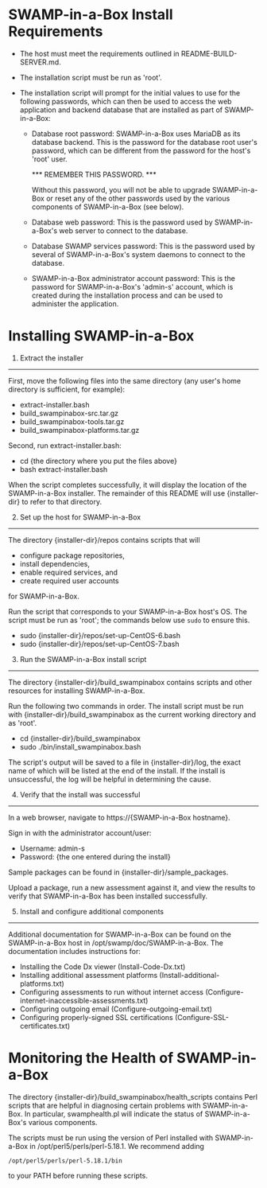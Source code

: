 SWAMP-in-a-Box Install Requirements
===================================

  - The host must meet the requirements outlined in README-BUILD-SERVER.md.

  - The installation script must be run as 'root'.

  - The installation script will prompt for the initial values to use for
    the following passwords, which can then be used to access the web
    application and backend database that are installed as part of
    SWAMP-in-a-Box:

      - Database root password: SWAMP-in-a-Box uses MariaDB as its database
        backend. This is the password for the database root user's password,
        which can be different from the password for the host's 'root' user.

        *** REMEMBER THIS PASSWORD. ***

        Without this password, you will not be able to upgrade SWAMP-in-a-Box
        or reset any of the other passwords used by the various components of
        SWAMP-in-a-Box (see below).

      - Database web password: This is the password used by SWAMP-in-a-Box's
        web server to connect to the database.

      - Database SWAMP services password: This is the password used by several
        of SWAMP-in-a-Box's system daemons to connect to the database.

      - SWAMP-in-a-Box administrator account password: This is the password
        for SWAMP-in-a-Box's 'admin-s' account, which is created during the
        installation process and can be used to administer the application.


Installing SWAMP-in-a-Box
=========================

1. Extract the installer
------------------------

First, move the following files into the same directory (any user's home
directory is sufficient, for example):

  - extract-installer.bash
  - build_swampinabox-src.tar.gz
  - build_swampinabox-tools.tar.gz
  - build_swampinabox-platforms.tar.gz

Second, run extract-installer.bash:

  - cd {the directory where you put the files above}
  - bash extract-installer.bash

When the script completes successfully, it will display the location
of the SWAMP-in-a-Box installer. The remainder of this README will use
{installer-dir} to refer to that directory.


2. Set up the host for SWAMP-in-a-Box
-------------------------------------

The directory {installer-dir}/repos contains scripts that will

  - configure package repositories,
  - install dependencies,
  - enable required services, and
  - create required user accounts

for SWAMP-in-a-Box.

Run the script that corresponds to your SWAMP-in-a-Box host's OS. The
script must be run as 'root'; the commands below use `sudo` to ensure this.

  - sudo {installer-dir}/repos/set-up-CentOS-6.bash
  - sudo {installer-dir}/repos/set-up-CentOS-7.bash


3. Run the SWAMP-in-a-Box install script
----------------------------------------

The directory {installer-dir}/build_swampinabox contains scripts and other
resources for installing SWAMP-in-a-Box.

Run the following two commands in order. The install script must be run
with {installer-dir}/build_swampinabox as the current working directory and
as 'root'.

  - cd {installer-dir}/build_swampinabox
  - sudo ./bin/install_swampinabox.bash

The script's output will be saved to a file in {installer-dir}/log, the
exact name of which will be listed at the end of the install. If the
install is unsuccessful, the log will be helpful in determining the cause.


4. Verify that the install was successful
-----------------------------------------

In a web browser, navigate to https://{SWAMP-in-a-Box hostname}.

Sign in with the administrator account/user:

  - Username: admin-s
  - Password: {the one entered during the install}

Sample packages can be found in {installer-dir}/sample_packages.

Upload a package, run a new assessment against it, and view the results
to verify that SWAMP-in-a-Box has been installed successfully.


5. Install and configure additional components
----------------------------------------------

Additional documentation for SWAMP-in-a-Box can be found on the
SWAMP-in-a-Box host in /opt/swamp/doc/SWAMP-in-a-Box. The documentation
includes instructions for:

  - Installing the Code Dx viewer (Install-Code-Dx.txt)
  - Installing additional assessment platforms (Install-additional-platforms.txt)
  - Configuring assessments to run without internet access (Configure-internet-inaccessible-assessments.txt)
  - Configuring outgoing email (Configure-outgoing-email.txt)
  - Configuring properly-signed SSL certifications (Configure-SSL-certificates.txt)

Monitoring the Health of SWAMP-in-a-Box
=======================================

The directory {installer-dir}/build_swampinabox/health_scripts contains Perl
scripts that are helpful in diagnosing certain problems with SWAMP-in-a-Box.
In particular, swamphealth.pl will indicate the status of SWAMP-in-a-Box's
various components.

The scripts must be run using the version of Perl installed with
SWAMP-in-a-Box in /opt/perl5/perls/perl-5.18.1. We recommend adding

    /opt/perl5/perls/perl-5.18.1/bin

to your PATH before running these scripts.
